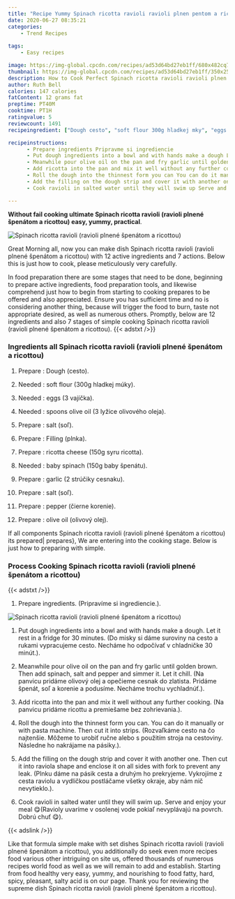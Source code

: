```yaml
---
title: "Recipe Yummy Spinach ricotta ravioli ravioli plnen pentom a ricottou"
date: 2020-06-27 08:35:21
categories:
    - Trend Recipes
    
tags:
    - Easy recipes

image: https://img-global.cpcdn.com/recipes/ad53d64bd27eb1ff/680x482cq70/spinach-ricotta-ravioli-ravioli-plnene-spenatom-a-ricottou-recipe-main-photo.jpg
thumbnail: https://img-global.cpcdn.com/recipes/ad53d64bd27eb1ff/350x250cq70/spinach-ricotta-ravioli-ravioli-plnene-spenatom-a-ricottou-recipe-main-photo.jpg
description: How to Cook Perfect Spinach ricotta ravioli ravioli plnen pentom a ricottou with 12 ingredients and 7 stages of easy cooking.
author: Ruth Bell
calories: 147 calories
fatContent: 12 grams fat
preptime: PT40M
cooktime: PT1H
ratingvalue: 5
reviewcount: 1491
recipeingredient: ["Dough cesto", "soft flour 300g hladkej mky", "eggs 3 vajka", "spoons olive oil 3 lyice olivovho oleja", "salt so", "Filling plnka", "ricotta cheese 150g syru ricotta", "baby spinach 150g baby pentu", "garlic 2 striky cesnaku", "salt so", "pepper ierne korenie", "olive oil olivov olej"]

recipeinstructions: 
      - Prepare ingredients Pripravme si ingrediencie 
      - Put dough ingredients into a bowl and with hands make a dough Let it rest in a fridge for 30 minutes Do misky si dme suroviny na cesto a rukami vypracujeme cesto Nechme ho odpova v chladnike 30 mint 
      - Meanwhile pour olive oil on the pan and fry garlic until golden brown Then add spinach salt and pepper and simmer it Let it chill Na panvicu pridme olivov olej a opeieme cesnak do zlatista Pridme pent so a korenie a podusme Nechme trochu vychladn 
      - Add ricotta into the pan and mix it well without any further cooking Na panvicu pridme ricottu a premieame bez zohrievania 
      - Roll the dough into the thinnest form you can You can do it manually or with pasta machine Then cut it into strips Rozvakme cesto na o najtenie Meme to urobi rune alebo s pouitm stroja na cestoviny Nsledne ho nakrjame na psiky 
      - Add the filling on the dough strip and cover it with another one Then cut it into raviola shape and enclose it on all sides with fork to prevent any leak Plnku dme na psik cesta a druhm ho prekryjeme Vykrojme z cesta raviolu a vydlikou postlame vetky okraje aby nm ni nevytieklo 
      - Cook ravioli in salted water until they will swim up Serve and enjoy your meal Ravioly uvarme v osolenej vode pokia nevyplvaj na povrch Dobr chu 

---
```




**Without fail cooking ultimate Spinach ricotta ravioli (ravioli plnené špenátom a ricottou) easy, yummy, practical**. 


![Spinach ricotta ravioli (ravioli plnené špenátom a ricottou)](https://img-global.cpcdn.com/recipes/ad53d64bd27eb1ff/680x482cq70/spinach-ricotta-ravioli-ravioli-plnene-spenatom-a-ricottou-recipe-main-photo.jpg "Spinach ricotta ravioli (ravioli plnené špenátom a ricottou)")




Great Morning all, now you can make dish Spinach ricotta ravioli (ravioli plnené špenátom a ricottou) with 12 active ingredients and 7 actions. Below this is just how to cook, please meticulously very carefully.

In food preparation there are some stages that need to be done, beginning to prepare active ingredients, food preparation tools, and likewise comprehend just how to begin from starting to cooking prepares to be offered and also appreciated. Ensure you has sufficient time and no is considering another thing, because will trigger the food to burn, taste not appropriate desired, as well as numerous others. Promptly, below are 12 ingredients and also 7 stages of simple cooking Spinach ricotta ravioli (ravioli plnené špenátom a ricottou).
{{< adstxt />}}

### Ingredients all Spinach ricotta ravioli (ravioli plnené špenátom a ricottou)


1. Prepare  : Dough (cesto).

1. Needed  : soft flour (300g hladkej múky).

1. Needed  : eggs (3 vajíčka).

1. Needed  : spoons olive oil (3 lyžice olivového oleja).

1. Prepare  : salt (soľ).

1. Prepare  : Filling (plnka).

1. Prepare  : ricotta cheese (150g syru ricotta).

1. Needed  : baby spinach (150g baby špenátu).

1. Prepare  : garlic (2 strúčiky cesnaku).

1. Prepare  : salt (soľ).

1. Prepare  : pepper (čierne korenie).

1. Prepare  : olive oil (olivový olej).



If all components Spinach ricotta ravioli (ravioli plnené špenátom a ricottou) its prepared| prepares}, We are entering into the cooking stage. Below is just how to preparing with simple.

### Process Cooking Spinach ricotta ravioli (ravioli plnené špenátom a ricottou)

{{< adstxt />}}


1. Prepare ingredients. (Pripravíme si ingrediencie.).



![Spinach ricotta ravioli (ravioli plnené špenátom a ricottou)](https://img-global.cpcdn.com/steps/6907e2fc43646593/160x128cq70/spinach-ricotta-ravioli-ravioli-plnene-spenatom-a-ricottou-recipe-step-1-photo.jpg" "Spinach ricotta ravioli (ravioli plnené špenátom a ricottou)")



1. Put dough ingredients into a bowl and with hands make a dough. Let it rest in a fridge for 30 minutes. (Do misky si dáme suroviny na cesto a rukami vypracujeme cesto. Necháme ho odpočívať v chladničke 30 minút.).



1. Meanwhile pour olive oil on the pan and fry garlic until golden brown. Then add spinach, salt and pepper and simmer it. Let it chill. (Na panvicu pridáme olivový olej a opečieme cesnak do zlatista. Pridáme špenát, soľ a korenie a podusíme. Necháme trochu vychladnúť.).



1. Add ricotta into the pan and mix it well without any further cooking. (Na panvicu pridáme ricottu a premiešame bez zohrievania.).



1. Roll the dough into the thinnest form you can. You can do it manually or with pasta machine. Then cut it into strips. (Rozvaľkáme cesto na čo najtenšie. Môžeme to urobiť ručne alebo s použitím stroja na cestoviny. Následne ho nakrájame na pásiky.).



1. Add the filling on the dough strip and cover it with another one. Then cut it into raviola shape and enclose it on all sides with fork to prevent any leak. (Plnku dáme na pásik cesta a druhým ho prekryjeme. Vykrojíme z cesta raviolu a vydličkou postláčame všetky okraje, aby nám nič nevytieklo.).



1. Cook ravioli in salted water until they will swim up. Serve and enjoy your meal 😋(Ravioly uvaríme v osolenej vode pokiaľ nevyplávajú na povrch. Dobrú chuť 😋).





{{< adslink />}}

Like that formula simple make with set dishes Spinach ricotta ravioli (ravioli plnené špenátom a ricottou), you additionally do seek even more recipes food various other intriguing on site us, offered thousands of numerous recipes world food as well as we will remain to add and establish. Starting from food healthy very easy, yummy, and nourishing to food fatty, hard, spicy, pleasant, salty acid is on our page. Thank you for reviewing the supreme dish Spinach ricotta ravioli (ravioli plnené špenátom a ricottou).
